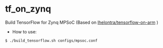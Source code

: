 # tf_on_zynq

Build TensorFlow for Zynq MPSoC (Based on [lhelontra/tensorflow-on-arm](https://github.com/lhelontra/tensorflow-on-arm.git) )

- How to use:

```shell-session
$ ./build_tensorflow.sh configs/mpsoc.conf
```
